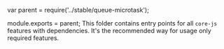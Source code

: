 var parent = require('../stable/queue-microtask');

module.exports = parent;
This folder contains entry points for all `core-js` features with dependencies. It's the recommended way for usage only required features.
